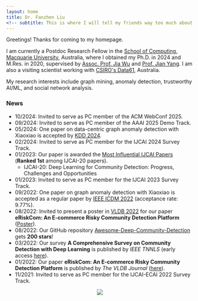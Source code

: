 ```yaml
---
layout: home
title: Dr. Fanzhen Liu
<!-- subtitle: This is where I will tell my friends way too much about me -->
---
```


Greetings! Thanks for coming to my homepage.

I am currently a Postdoc Research Fellow in the [School of Computing, Macquarie University](https://www.mq.edu.au/faculty-of-science-and-engineering/departments-and-schools/school-of-computing), Australia, where I obtained my Ph.D. in 2024 and M.Res. in 2020, supervised by [Assoc. Prof. Jia Wu](http://web.science.mq.edu.au/~jiawu/) and [Prof. Jian Yang](https://researchers.mq.edu.au/en/persons/jian-yang). I am also a visiting scientist working with [CSIRO's Data61](https://www.csiro.au/en/about/people/business-units/Data61), Australia.

My research interests include graph mining, anomaly detection, trustworthy AI/ML, and social network analysis.

### News
* 10/2024: Invited to serve as PC member of the ACM WebConf 2025.
* 09/2024: Invited to serve as PC member of the AAAI 2025 Demo Track.
* 05/2024: One paper on data-centric graph anomaly detection with Xiaoxiao is accepted by [KDD 2024](https://kdd2024.kdd.org/).
* 02/2024: Invited to serve as PC member for the IJCAI 2024 Survey Track.
* 01/2023: Our paper is awarded the [Most Influential IJCAI Papers](https://www.paperdigest.org/2023/01/most-influential-ijcai-papers-2023-01/) (**Ranked 1st** among IJCAI-20 papers).
    - IJCAI-20: Deep Learning for Community Detection: Progress, Challenges and Opportunities
* 01/2023: Invited to serve as PC member for the IJCAI 2023 Survey Track.
* 09/2022: One paper on graph anomaly detection with Xiaoxiao is accepted as a regular paper by [IEEE ICDM 2022](https://icdm22.cse.usf.edu/) (acceptance rate: 9.77%).
* 08/2022: Invited to present a poster in [VLDB 2022](https://vldb.org/2022/?program-schedule-posters) for our paper **eRiskCom: An E-commerce Risky Community Detection Platform** ([Poster](https://vldb.delegateconnect.co/talks/eposter)).
* 08/2022: Our GitHub repository [Awesome-Deep-Community-Detection](https://github.com/FanzhenLiu/Awesome-Deep-Community-Detection) gets **200 stars**!
* 03/2022: Our survey **A Comprehensive Survey on Community Detection with Deep Learning** is published by _IEEE TNNLS_ (early access [here](https://www.researchgate.net/publication/359131983_A_Comprehensive_Survey_on_Community_Detection_With_Deep_Learning)).
* 01/2022: Our paper **eRiskCom: An E-commerce Risky Community Detection Platform** is published by _The VLDB Journal_ ([here](https://doi.org/10.1007/s00778-021-00723-z)).
* 11/2021: Invited to serve as PC member for the IJCAI-ECAI 2022 Survey Track.
<p align="center">
    <a href='https://clustrmaps.com/site/1bteu'  title='Visit tracker'><img src='//clustrmaps.com/map_v2.png?cl=ffffff&w=400&t=tt&d=WS-cvzf7Cc1Yv3yKR6OwWyV1wyony8uUWGOt92GW00E&co=1a84ce'/></a>
</p>
